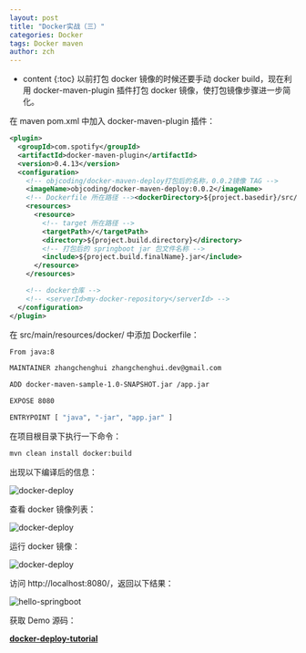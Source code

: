 ```yaml
---
layout: post
title: "Docker实战（三）"
categories: Docker
tags: Docker maven
author: zch
---
```


* content
{:toc}
以前打包 docker 镜像的时候还要手动 docker build，现在利用 docker-maven-plugin 插件打包 docker 镜像，使打包镜像步骤进一步简化。









在 maven pom.xml 中加入 docker-maven-plugin 插件：

```xml
<plugin>
  <groupId>com.spotify</groupId>
  <artifactId>docker-maven-plugin</artifactId>
  <version>0.4.13</version>
  <configuration>
    <!-- objcoding/docker-maven-deploy打包后的名称，0.0.2镜像 TAG -->
    <imageName>objcoding/docker-maven-deploy:0.0.2</imageName>
    <!-- Dockerfile 所在路径 --><dockerDirectory>${project.basedir}/src/main/resources/docker</dockerDirectory>
    <resources>
      <resource>
        <!-- target 所在路径 -->
        <targetPath>/</targetPath>
        <directory>${project.build.directory}</directory>
        <!-- 打包后的 springboot jar 包文件名称 -->
        <include>${project.build.finalName}.jar</include>
      </resource>
    </resources>

    <!-- docker仓库 -->
    <!-- <serverId>my-docker-repository</serverId> -->
  </configuration>
</plugin>
```



在 src/main/resources/docker/ 中添加 Dockerfile：

```bash
From java:8

MAINTAINER zhangchenghui zhangchenghui.dev@gmail.com

ADD docker-maven-sample-1.0-SNAPSHOT.jar /app.jar

EXPOSE 8080

ENTRYPOINT [ "java", "-jar", "app.jar" ]
```



在项目根目录下执行一下命令：

```bash
mvn clean install docker:build
```

出现以下编译后的信息：

![docker-deploy](https://gitee.com/objcoding/md-picture/raw/master/img/dockerdeploy.png)

查看 docker 镜像列表：

![docker-deploy](https://gitee.com/objcoding/md-picture/raw/master/img/dockerdeploy2.png)



运行 docker 镜像：

![docker-deploy](https://gitee.com/objcoding/md-picture/raw/master/img/dockerdeploy3.png)



访问 http://localhost:8080/，返回以下结果：

![hello-springboot](https://gitee.com/objcoding/md-picture/raw/master/img/springboot4.png)



获取 Demo 源码：

[**docker-deploy-tutorial**](https://github.com/objcoding/docker-deploy-tutorial)
















